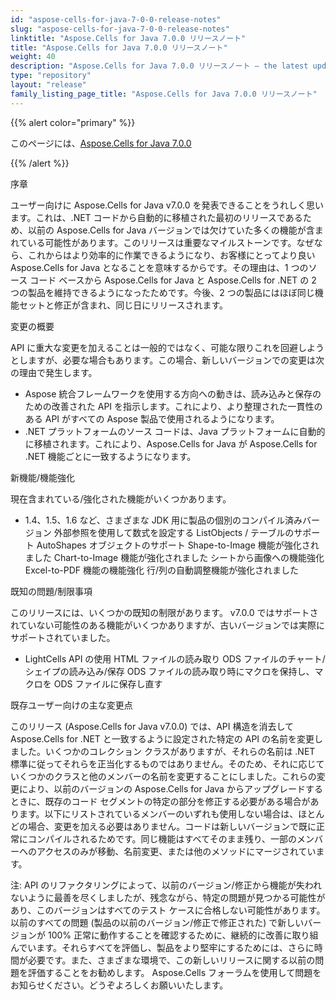 ```yaml
---
id: "aspose-cells-for-java-7-0-0-release-notes"
slug: "aspose-cells-for-java-7-0-0-release-notes"
linktitle: "Aspose.Cells for Java 7.0.0 リリースノート"
title: "Aspose.Cells for Java 7.0.0 リリースノート"
weight: 40
description: "Aspose.Cells for Java 7.0.0 リリースノート – the latest updates and fixes."
type: "repository"
layout: "release"
family_listing_page_title: "Aspose.Cells for Java 7.0.0 リリースノート"
---
```

{{% alert color="primary" %}} 

このページには、[Aspose.Cells for Java 7.0.0](https://releases.aspose.com/cells/java/new-releases/aspose.cells-for-java-7.0.0/)

{{% /alert %}} 

序章

ユーザー向けに Aspose.Cells for Java v7.0.0 を発表できることをうれしく思います。これは、.NET コードから自動的に移植された最初のリリースであるため、以前の Aspose.Cells for Java バージョンでは欠けていた多くの機能が含まれている可能性があります。このリリースは重要なマイルストーンです。なぜなら、これからはより効率的に作業できるようになり、お客様にとってより良い Aspose.Cells for Java となることを意味するからです。その理由は、1 つのソース コード ベースから Aspose.Cells for Java と Aspose.Cells for .NET の 2 つの製品を維持できるようになったためです。今後、2 つの製品にはほぼ同じ機能セットと修正が含まれ、同じ日にリリースされます。

変更の概要

API に重大な変更を加えることは一般的ではなく、可能な限りこれを回避しようとしますが、必要な場合もあります。この場合、新しいバージョンでの変更は次の理由で発生します。

- Aspose 統合フレームワークを使用する方向への動きは、読み込みと保存のための改善された API を指示します。これにより、より整理された一貫性のある API がすべての Aspose 製品で使用されるようになります。
- .NET プラットフォームのソース コードは、Java プラットフォームに自動的に移植されます。これにより、Aspose.Cells for Java が Aspose.Cells for .NET 機能ごとに一致するようになります。

新機能/機能強化



現在含まれている/強化された機能がいくつかあります。

-  1.4、1.5、1.6 など、さまざまな JDK 用に製品の個別のコンパイル済みバージョン
外部参照を使用して数式を設定する
ListObjects / テーブルのサポート
AutoShapes オブジェクトのサポート
Shape-to-Image 機能が強化されました
Chart-to-Image 機能が強化されました
シートから画像への機能強化
Excel-to-PDF 機能の機能強化
行/列の自動調整機能が強化されました

既知の問題/制限事項



このリリースには、いくつかの既知の制限があります。 v7.0.0 ではサポートされていない可能性のある機能がいくつかありますが、古いバージョンでは実際にサポートされていました。

- LightCells API の使用
HTML ファイルの読み取り
ODS ファイルのチャート/シェイプの読み込み/保存
ODS ファイルの読み取り時にマクロを保持し、マクロを ODS ファイルに保存し直す



既存ユーザー向けの主な変更点



このリリース (Aspose.Cells for Java v7.0.0) では、API 構造を消去して Aspose.Cells for .NET と一致するように設定された特定の API の名前を変更しました。いくつかのコレクション クラスがありますが、それらの名前は .NET 標準に従ってそれらを正当化するものではありません。そのため、それに応じていくつかのクラスと他のメンバーの名前を変更することにしました。これらの変更により、以前のバージョンの Aspose.Cells for Java からアップグレードするときに、既存のコード セグメントの特定の部分を修正する必要がある場合があります。以下にリストされているメンバーのいずれも使用しない場合は、ほとんどの場合、変更を加える必要はありません。コードは新しいバージョンで既に正常にコンパイルされるためです。同じ機能はすべてそのまま残り、一部のメンバーへのアクセスのみが移動、名前変更、または他のメソッドにマージされています。

注: API のリファクタリングによって、以前のバージョン/修正から機能が失われないように最善を尽くしましたが、残念ながら、特定の問題が見つかる可能性があり、このバージョンはすべてのテスト ケースに合格しない可能性があります。以前のすべての問題 (製品の以前のバージョン/修正で修正された) で新しいバージョンが 100% 正常に動作することを確認するために、継続的に改善に取り組んでいます。それらすべてを評価し、製品をより堅牢にするためには、さらに時間が必要です。また、さまざまな環境で、この新しいリリースに関する以前の問題を評価することをお勧めします。 Aspose.Cells フォーラムを使用して問題をお知らせください。どうぞよろしくお願いいたします。
